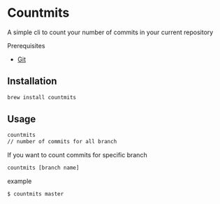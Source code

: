 # Countmits

A simple cli to count your number of commits in your current repository

Prerequisites

- [Git](https://git-scm.com/)

## Installation

```bash
brew install countmits
```

## Usage

```bash
countmits
// number of commits for all branch
```

If you want to count commits for specific branch
```bash
countmits [branch name]
```

example

```bash
$ countmits master
```
